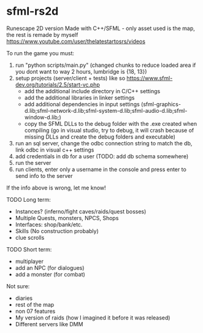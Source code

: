 # sfml-rs2d
Runescape 2D version Made with C++/SFML - only asset used is the map, the rest is remade by myself
https://www.youtube.com/user/thelatestartosrs/videos

To run the game you must:
1. run "python scripts/main.py" (changed chunks to reduce loaded area if you dont want to way 2 hours, lumbridge is {18, 13})
2. setup projects (server/client + tests) like so https://www.sfml-dev.org/tutorials/2.5/start-vc.php
   - add the additional include directory in C/C++ settings
   - add the additional libraries in linker settings
   - add additional dependencies in input settings (sfml-graphics-d.lib;sfml-network-d.lib;sfml-system-d.lib;sfml-audio-d.lib;sfml-window-d.lib;)
   - copy the SFML DLLs to the debug folder with the .exe created when compiling (go in visual studio, try to debug, it will crash because of missing DLLs and create the debug folders and executable)
3. run an sql server, change the odbc connection string to match the db, link odbc in visual c++ settings
4. add credentials in db for a user (TODO: add db schema somewhere)
5. run the server
6. run clients, enter only a username in the console and press enter to send info to the server

If the info above is wrong, let me know!

TODO Long term:
- Instances? (inferno/fight caves/raids/quest bosses)
- Multiple Quests, monsters, NPCS, Shops
- Interfaces: shop/bank/etc.
- Skills (No construction probably)
- clue scrolls

TODO Short term:
- multiplayer
- add an NPC (for dialogues)
- add a monster (for combat)

Not sure:
- diaries
- rest of the map
- non 07 features
- My version of raids (how I imagined it before it was released)
- Different servers like DMM
